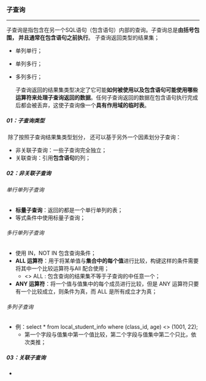 ### 子查询

------

​	子查询是指包含在另一个SQL语句（包含语句）内部的查询。子查询总是**由括号包围， 并且通常在包含语句之前执行**。 子查询返回类型的结果集；

- 单列单行；
- 单列多行；
- 多列多行；

  子查询返回的结果集类型决定了它可能**如何被使用以及包含语句可能使用哪些运算符来处理子查询返回的数据**。任何子查询返回的数据在包含语句执行完成后都会被丢弃，这使子查询像一个**具有作用域的临时表**。

##### 01：子查询类型

​	 除了按照子查询结果集类型划分， 还可以基于另外一个因素划分子查询： 

- 非关联子查询：一些子查询完全独立；
- 关联查询：引用**包含语句**的列；

##### 02：非关联子查询

###### 单行单列子查询

- **标量子查询**：返回的都是一个单行单列的表；
- 等式条件中使用标量子查询；

###### 多行单列子查询

- 使用 IN，NOT IN 包含查询条件；
- **ALL 运算符**：用于将某单值与**集合中的每个值**进行比较，构键这样的条件需要将其中一个比较运算符与All 配合使用；
  - <> ALL : 包含查询的结果集不等于子查询的中任意一个；
- **ANY 运算符**：将一个值与值集中的每个成员进行比较，但是 ANY 运算符只要有一个比较成立，则条件为真，而 ALL 是所有成立才为真；

###### 多列子查询

- 例：select * from local_student_info where (class_id, age) <> (1001, 22);
  - 第一个字段与值集中第一个值比较，第二个字段与值集中第二个只比，依次类推；

##### 03：关联子查询

- 